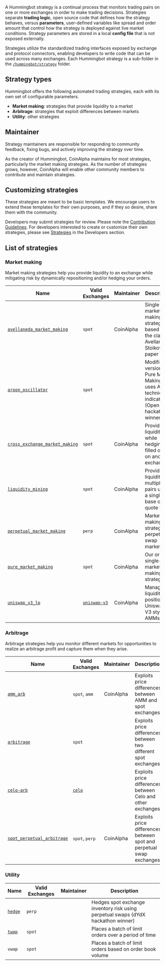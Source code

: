 A Hummingbot strategy is a continual process that monitors trading pairs on one or more exchanges in order to make trading decisions. Strategies separate **trading logic**, open source code that defines how the strategy behaves, versus **parameters**, user-defined variables like spread and order amount that control how the strategy is deployed against live market conditions. Strategy parameters are stored in a local **config file** that is not exposed externally.

Strategies utilize the standardized trading interfaces exposed by exchange and protocol connectors, enabling developers to write code that can be used across many exchanges. Each Hummingbot strategy is a sub-folder in the [`/hummingbot/strategy`](https://github.com/hummingbot/hummingbot/tree/master/hummingbot/strategy) folder.

## Strategy types

Hummingbot offers the following automated trading strategies, each with its own set of configurable parameters.

* **Market making**: strategies that provide liquidity to a market
* **Arbitrage**: strategies that exploit differences between markets
* **Utility**: other strategies

## Maintainer

Strategy maintainers are responsible for responding to community feedback, fixing bugs, and actively improving the strategy over time.

As the creator of Hummingbot, CoinAlpha maintains for most strategies, particularly the market making strategies. As the number of strategies grows, however, CoinAlpha will enable other community members to contribute and maintain strategies.

## Customizing strategies

These strategies are meant to be basic templates. We encourage users to extend these templates for their own purposes, and if they so desire, share them with the community.

Developers may submit strategies for review. Please note the [Contribution Guidelines](/developers/contributions/). For developers interested to create or customize their own strategies, please see [Strategies](/developers/strategies) in the Developers section.

## List of strategies

### Market making

Market making strategies help you provide liquidity to an exchange while mitigating risk by dynamically repositioning and/or hedging your orders.

  | Name                                                          | Valid Exchanges     | Maintainer    | Description                                                                       |
|-----------------------------------------------------------------|---------------------|---------------|-----------------------------------------------------------------------------------|
| [`avellaneda_market_making`](./avellaneda-market-making)        | `spot`              | CoinAlpha     | Single-pair market making strategy based on the classic Avellaneda-Stoikov paper  |
| [`aroon_oscillator`](./aroon-oscillator)                        | `spot`              |               | Modified version of Pure Market Making that uses Aroon technical indicator (Open DeFi hackathon winner) |
| [`cross_exchange_market_making`](./cross-exchange-market-making)| `spot`              | CoinAlpha     | Provide liquidity while hedging filled orders on another exchange                |
| [`liquidity_mining`](./liquidity-mining)                        | `spot`              | CoinAlpha     | Provide liquidity on multiple pairs using a single base or quote token            |
| [`perpetual_market_making`](./perpetual-market-making)          | `perp`              | CoinAlpha     | Market-making strategy for perpetual swap markets                                 |
| [`pure_market_making`](./pure-market-making)                    | `spot`              | CoinAlpha      | Our original single-pair market making strategy                                  |
| [`uniswap_v3_lp`](./uniswap-v3-lp)                              | [`uniswap-v3`](/exchanges/uniswap-v3)| CoinAlpha | Manage liquidity positions on Uniswap-V3 style AMMs                  |

### Arbitrage

Arbitrage strategies help you monitor different markets for opportunities to realize an arbitrage profit and capture them when they arise.

| Name                                                            | Valid Exchanges     | Maintainer    | Description                                                                               |
|-----------------------------------------------------------------|---------------------|---------------|-------------------------------------------------------------------------------------------|
| [`amm_arb`](./amm-arbitrage)                                    | `spot`, `amm`       | CoinAlpha     | Exploits price differences between AMM and spot exchanges                                 |
| [`arbitrage`](./arbitrage)                                      | `spot`              |               | Exploits price differences between two different spot exchanges                           |
| [`celo-arb`](./celo-arbitrage)                                  | [`celo`](/protocols/celo)|          | Exploits price differences between Celo and other exchanges                               |
| [`spot_perpetual_arbitrage`](./spot-perpetual-arbitrage)        | `spot`, `perp`      | CoinAlpha     | Exploits price differences between spot and perpetual swap exchanges                      |

### Utility

| Name                                                            | Valid Exchanges     | Maintainer    | Description                                                                               |
|-----------------------------------------------------------------|---------------------|---------------|-------------------------------------------------------------------------------------------|
| [`hedge`](./hedge)                                              | `perp`              |               | Hedges spot exchange inventory risk using perpetual swaps (dYdX hackathon winner)         |
| [`twap`](./twap)                                                | `spot`              |               | Places a batch of limit orders over a period of time                                      |
| `vwap`                                                          | `spot`              |               | Places a batch of limit orders based on order book volume                                 |
